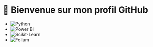 # 👋 Bienvenue sur mon profil GitHub 


- ![Python](https://img.shields.io/badge/Python-3776AB?style=for-the-badge&logo=python&logoColor=white)
- ![Power BI](https://img.shields.io/badge/Power%20BI-F2C811?style=for-the-badge&logo=power-bi&logoColor=black)
- ![Scikit-Learn](https://img.shields.io/badge/Scikit--Learn-F7931E?style=for-the-badge&logo=scikit-learn&logoColor=white)
- ![Folium](https://img.shields.io/badge/Folium-34A853?style=for-the-badge&logo=folium&logoColor=white)


